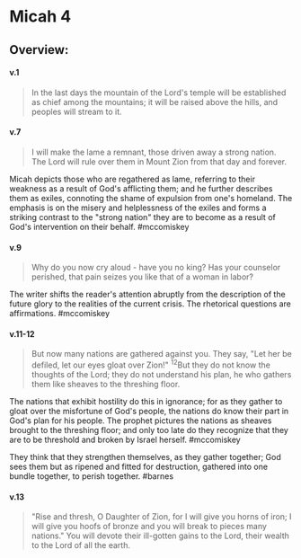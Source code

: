 # Micah 4

## Overview:


#### v.1
>In the last days the mountain of the Lord's temple will be established as chief among the mountains; it will be raised above the hills, and peoples will stream to it.

#### v.7
>I will make the lame a remnant, those driven away a strong nation. The Lord will rule over them in Mount Zion from that day and forever.

Micah depicts those who are regathered as lame, referring to their weakness as a result of God's afflicting them; and he further describes them as exiles, connoting the shame of expulsion from one's homeland. The emphasis is on the misery and helplessness of the exiles and forms a striking contrast to the "strong nation" they are to become as a result of God's intervention on their behalf.
#mccomiskey

#### v.9
>Why do you now cry aloud - have you no king? Has your counselor perished, that pain seizes you like that of a woman in labor?

The writer shifts the reader's attention abruptly from the description of the future glory to the realities of the current crisis. The rhetorical questions are affirmations.
#mccomiskey 

#### v.11-12
>But now many nations are gathered against you. They say, "Let her be defiled, let our eyes gloat over Zion!" <sup>12</sup>But they do not know the thoughts of the Lord; they do not understand his plan, he who gathers them like sheaves to the threshing floor.

The nations that exhibit hostility do this in ignorance; for as they gather to gloat over the misfortune of God's people, the nations do know their part in God's plan for his people. The prophet pictures the nations as sheaves brought to the threshing floor; and only too late do they recognize that they are to be threshold and broken by Israel herself.
#mccomiskey 

They think that they strengthen themselves, as they gather together; God sees them but as ripened and fitted for destruction, gathered into one bundle together, to perish together.
#barnes 

#### v.13
>"Rise and thresh, O Daughter of Zion, for I will give you horns of iron; I will give you hoofs of bronze and you will break to pieces many nations." You will devote their ill-gotten gains to the Lord, their wealth to the Lord of all the earth.

